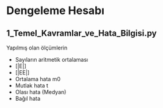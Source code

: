 # Dengeleme Hesabı

## 1_Temel_Kavramlar_ve_Hata_Bilgisi.py

Yapılmış olan ölçümlerin
- Sayıların aritmetik ortalaması
- [|E|]
- [|EE|]
- Ortalama hata m0
- Mutlak hata t
- Olası hata (Medyan)
- Bağıl hata
